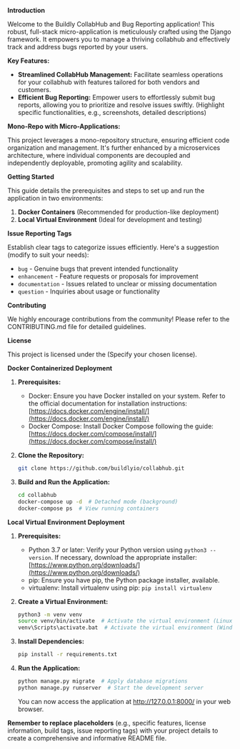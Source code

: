 **Introduction**

Welcome to the Buildly CollabHub and Bug Reporting application! This robust, full-stack micro-application is meticulously crafted using the Django framework. It empowers you to manage a thriving collabhub and effectively track and address bugs reported by your users.

**Key Features:**

* **Streamlined CollabHub Management:** Facilitate seamless operations for your collabhub with features tailored for both vendors and customers. 
* **Efficient Bug Reporting:** Empower users to effortlessly submit bug reports, allowing you to prioritize and resolve issues swiftly. (Highlight specific functionalities, e.g., screenshots, detailed descriptions)

**Mono-Repo with Micro-Applications:**

This project leverages a mono-repository structure, ensuring efficient code organization and management. It's further enhanced by a microservices architecture, where individual components are decoupled and independently deployable, promoting agility and scalability.

**Getting Started**

This guide details the prerequisites and steps to set up and run the application in two environments:

1. **Docker Containers** (Recommended for production-like deployment)
2. **Local Virtual Environment** (Ideal for development and testing)


**Issue Reporting Tags**

Establish clear tags to categorize issues efficiently. Here's a suggestion (modify to suit your needs):

* `bug` - Genuine bugs that prevent intended functionality
* `enhancement` - Feature requests or proposals for improvement
* `documentation` - Issues related to unclear or missing documentation
* `question` - Inquiries about usage or functionality

**Contributing**

We highly encourage contributions from the community! Please refer to the CONTRIBUTING.md file for detailed guidelines.

**License**

This project is licensed under the (Specify your chosen license).

**Docker Containerized Deployment**

1. **Prerequisites:**
   - Docker: Ensure you have Docker installed on your system. Refer to the official documentation for installation instructions: [https://docs.docker.com/engine/install/](https://docs.docker.com/engine/install/)
   - Docker Compose: Install Docker Compose following the guide: [https://docs.docker.com/compose/install/](https://docs.docker.com/compose/install/)

2. **Clone the Repository:**
   ```bash
   git clone https://github.com/buildlyio/collabhub.git
   ```

3. **Build and Run the Application:**
   ```bash
   cd collabhub
   docker-compose up -d  # Detached mode (background)
   docker-compose ps  # View running containers
   ```

**Local Virtual Environment Deployment**

1. **Prerequisites:**
   - Python 3.7 or later: Verify your Python version using `python3 --version`. If necessary, download the appropriate installer: [https://www.python.org/downloads/](https://www.python.org/downloads/)
   - pip: Ensure you have pip, the Python package installer, available.
   - virtualenv: Install virtualenv using pip: `pip install virtualenv`

2. **Create a Virtual Environment:**
   ```bash
   python3 -m venv venv
   source venv/bin/activate  # Activate the virtual environment (Linux/macOS)
   venv\Scripts\activate.bat  # Activate the virtual environment (Windows)
   ```

3. **Install Dependencies:**
   ```bash
   pip install -r requirements.txt
   ```

4. **Run the Application:**
   ```bash
   python manage.py migrate  # Apply database migrations
   python manage.py runserver  # Start the development server
   ```

   You can now access the application at http://127.0.0.1:8000/ in your web browser.

**Remember to replace placeholders** (e.g., specific features, license information, build tags, issue reporting tags) with your project details to create a comprehensive and informative README file.
